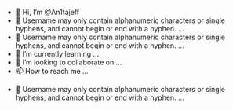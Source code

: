 - 👋 Hi, I’m @An1tajeff
- 👀 Username may only contain alphanumeric characters or single hyphens, and cannot begin or end with a hyphen. ...
- 👀 Username may only contain alphanumeric characters or single hyphens, and cannot begin or end with a hyphen. ...
- 🌱 I’m currently learning ...
- 💞️ I’m looking to collaborate on ...
- 📫 How to reach me ...

<!---
An1tajeff/An1tajeff is a ✨ special ✨ repository because its `README.md` (this file) appears on your GitHub profile.
You can click the Preview link to take a look at your changes.
--->
- 👀 Username may only contain alphanumeric characters or single hyphens, and cannot begin or end with a hyphen. ...
